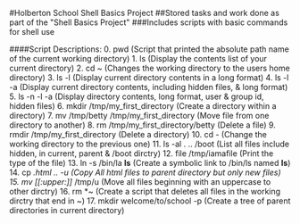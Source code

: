 #Holberton School Shell Basics Project
##Stored tasks and work done as part of the "Shell Basics Project"
###Includes scripts with basic commands for shell use

####Script Descriptions:
	0. pwd (Script that printed the absolute path name of the current working directory)
	1. ls (Display the contents list of your current directory)
	2. cd ~ (Changes the working directory to the users home directory)
	3. ls -l (Display current directory contents in a long format)
	4. ls -l -a (Display current directory contents, including hidden files, & long format)
	5. ls -n -l -a (Display directory contents, long format, user & group id, hidden files)
	6. mkdir /tmp/my_first_directory (Create a directory within a directory)
	7. mv /tmp/betty /tmp/my_first_directory (Move file from one directory to another)
	8. rm /tmp/my_first_directory/betty (Delete a file)
	9. rmdir /tmp/my_first_directory (Delete a directory)
	10. cd - (Change the working directory to the previous one)
	11. ls -al . .. /boot (List all files include hidden, in current, parent & /boot dirctry)
	12. file /tmp/iamafile (Print the type of the file)
	13. ln -s /bin/la __ls__ (Create a symbolic link to /bin/ls named __ls__)
	14. cp *.html .. -u (Copy All html files to parent directory but only new files)
	15. mv [[:upper:]]* /tmp/u (Move all files beginning with an uppercase to other dirctry)
	16. rm *~ (Create a script that deletes all files in the working dirctry that end in ~)
	17. mkdir welcome/to/school -p (Create a tree of parent directories in current directory)
